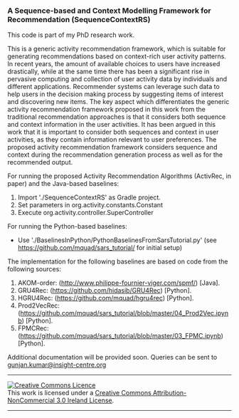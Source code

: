 ### A Sequence-based and Context Modelling Framework for Recommendation (SequenceContextRS)

This code is part of my PhD research work. 

This is a generic activity recommendation framework, which is suitable for generating recommendations based on context-rich user activity patterns. In recent years, the amount of available choices to users have increased drastically, while at the same time there has been a significant rise in pervasive computing and collection of user activity data by individuals and different applications. Recommender systems can leverage such data to help users in the decision making process by suggesting items of interest and discovering new items. The key aspect which differentiates the generic activity recommendation framework proposed in this work from the traditional recommendation approaches is that it considers both sequence and context information in the user activities. It has been argued in this work that it is important to consider both sequences and context in user activities, as they contain information relevant to user preferences. The proposed activity recommendation framework considers sequence and context during the recommendation generation process as well as for the recommended output. 

For running the proposed Activity Recommendation Algorithms (ActivRec, in paper) and the Java-based baselines:
1. Import './SequenceContextRS' as Gradle project.
2. Set parameters in org.activity.constants.Constant 
3. Execute org.activity.controller.SuperController 

For running the Python-based baselines:
- Use './BaselinesInPython/PythonBaselinesFromSarsTutorial.py'
   (see https://github.com/mquad/sars_tutorial/ for initial setup)
    
The implementation for the following baselines are based on code from the following sources:  
1. AKOM-order: (http://www.philippe-fournier-viger.com/spmf/) [Java]. 
2. GRU4Rec: (https://github.com/hidasib/GRU4Rec) [Python].
3. HGRU4Rec: (https://github.com/mquad/hgru4rec) [Python].
4. Prod2VecRec: (https://github.com/mquad/sars_tutorial/blob/master/04_Prod2Vec.ipynb) [Python].
5. FPMCRec: (https://github.com/mquad/sars_tutorial/blob/master/03_FPMC.ipynb) [Python].

Additional documentation will be provided soon.
Queries can be sent to gunjan.kumar@insight-centre.org


--------------------------------------

<p>
<a rel="license" href="http://creativecommons.org/licenses/by-nc/3.0/ie/"><img alt="Creative Commons Licence" style="border-width:0" src="https://i.creativecommons.org/l/by-nc/3.0/ie/88x31.png" /></a><br />This work is licensed under a <a rel="license" href="http://creativecommons.org/licenses/by-nc/3.0/ie/">Creative Commons Attribution-NonCommercial 3.0 Ireland License</a>.
</p>

--------------------------------------
